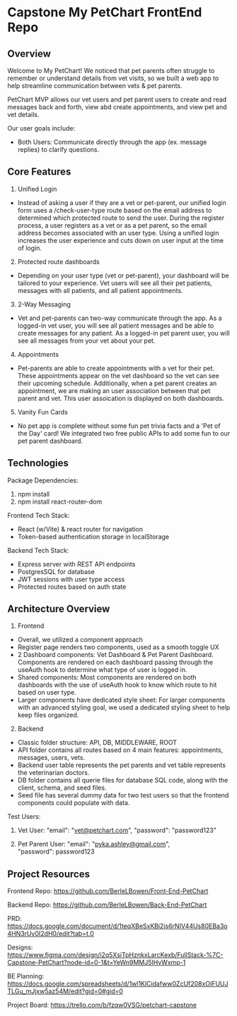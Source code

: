 # Capstone My PetChart FrontEnd Repo

## Overview

Welcome to My PetChart! We noticed that pet parents often struggle to remember or understand details from vet visits, so we built a web app to help streamline communication between vets & pet parents. 

PetChart MVP allows our vet users and pet parent users to create and read messages back and forth, view abd create appointments, and view pet and vet details. 

Our user goals include: 
* Both Users: Communicate directly through the app (ex. message replies) to clarify questions.

## Core Features
1. Unified Login 
- Instead of asking a user if they are a vet or pet-parent, our unified login form uses a /check-user-type route based on the email address to determined which protected route to send the user.  During the register process, a user registers as a vet or as a pet parent, so the email address becomes associated with an user type.  Using a unified login increases the user experience and cuts down on user input at the time of login.

2. Protected route dashboards 
- Depending on your user type (vet or pet-parent), your dashboard will be tailored to your experience. Vet users will see all their pet patients, messages with all patients, and all patient appointments. 

3. 2-Way Messaging 
- Vet and pet-parents can two-way communicate through the app.  As a logged-in vet user, you will see all patient messages and be able to create messages for any patient. As a logged-in pet parent user, you will see all messages from your vet about your pet. 

4. Appointments
- Pet-parents are able to create appointments with a vet for their pet.  These appointments appear on the vet dashboard so the vet can see their upcoming schedule. Additionally, when a pet parent creates an appointment, we are making an user association between that pet parent and vet.  This user assoication is displayed on both dashboards. 

5. Vanity Fun Cards
- No pet app is complete without some fun pet trivia facts and a 'Pet of the Day' card! We integrated two free public APIs to add some fun to our pet parent dashboard.  


## Technologies

Package Dependencies: 
1. npm install
2. npm install react-router-dom

Frontend Tech Stack:
* React (w/Vite) & react router for navigation
* Token-based authentication storage in localStorage 

Backend Tech Stack: 
* Express server with REST API endpoints 
* PostgresSQL for database
* JWT sessions with user type access 
* Protected routes based on auth state

## Architecture Overview

1. Frontend
- Overall, we utilized a component approach
- Register page renders two components, used as a smooth toggle UX
- 2 Dashboard components: Vet Dashboard & Pet Parent Dashboard. Components are rendered on each dashboard passing through the useAuth hook to determine what type of user is logged in.  
- Shared components: Most components are rendered on both dashboards with the use of useAuth hook to know which route to hit based on user type.
- Larger components have dedicated style sheet: For larger components with an advanced styling goal, we used a dedicated styling sheet to help keep files organized.  

2. Backend 
- Classic folder structure: API, DB, MIDDLEWARE, ROOT
- API folder contains all routes based on 4 main features: appointments, messages, users, vets. 
- Backend user table represents the pet parents and vet table represents the veterinarian doctors. 
- DB folder contains all querie files for database SQL code, along with the client, schema, and seed files. 
- Seed file has several dummy data for two test users so that the frontend components could populate with data. 

Test Users: 
1. Vet User: "email": "vet@petchart.com", "password": "password123"

2. Pet Parent User: "email": "pyka.ashley@gmail.com", "password": password123


## Project Resources
Frontend Repo: https://github.com/BerleLBowen/Front-End-PetChart

Backend Repo: https://github.com/BerleLBowen/Back-End-PetChart

PRD: https://docs.google.com/document/d/1teqXBeSxKBi2js6rNIV44Us80EBa3o4HN3rUv0I2dH0/edit?tab=t.0

Designs: https://www.figma.com/design/i2q5XsiTpHznkxLarcKexb/FullStack-%7C-Capstone-PetChart?node-id=0-1&t=YeWn9MMJ5IHvWxmp-1

BE Planning: https://docs.google.com/spreadsheets/d/1wl1KlCidafww0ZcUf208xOIFUUJTLGu_mJjxw5az54M/edit?gid=0#gid=0 

Project Board: https://trello.com/b/fzqw0VSG/petchart-capstone 
